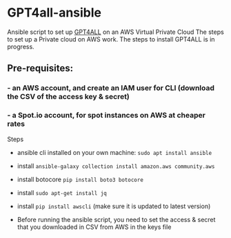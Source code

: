 # GPT4all-ansible
Ansible script to set up [GPT4ALL](https://github.com/nomic-ai/gpt4all) on an AWS Virtual Private Cloud
The steps to set up a Private cloud on AWS work. The steps to install GPT4ALL is in progress.

## Pre-requisites:
### - an AWS account, and create an IAM user for CLI (download the CSV of the access key & secret)
### - a Spot.io account, for spot instances on AWS at cheaper rates

Steps
- ansible cli installed on your own machine:
```sudo apt install ansible```

- install
```ansible-galaxy collection install amazon.aws community.aws```

- install botocore
```pip install boto3 botocore```

- install 
```sudo apt-get install jq```

- install
```pip install awscli``` (make sure it is updated to latest version)

- Before running the ansible script, you need to set the access & secret that you downloaded in CSV from AWS in the keys file

